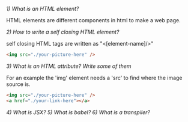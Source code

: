 
*1) What is an HTML element?*

HTML elements are different components in html to make a web page.

*2) How to write a self closing HTML element?*

self closing HTML tags are written as "<\[element-name\]/>"

```html
<img src="./your-picture-here" />
```

*3) What is an HTML attribute? Write some of them*

For an example the 'img' element needs a 'src' to find where the image source is.

```html
<img src="./your-picture-here" />
<a href="./your-link-here"></a>
```

*4) What is JSX?*
*5) What is babel?*
*6) What is a transpiler?*
